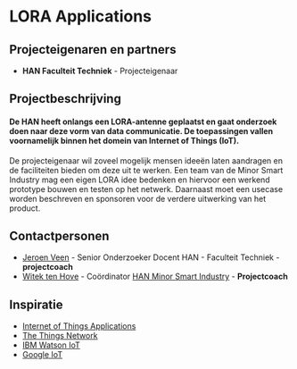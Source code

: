 # LORA Applications

## Projecteigenaren en partners
+ **HAN Faculteit Techniek** - Projecteigenaar
 

## Projectbeschrijving
#### De HAN heeft onlangs een LORA-antenne geplaatst en gaat onderzoek doen naar deze vorm van data communicatie. De toepassingen vallen voornamelijk binnen het domein van Internet of Things (IoT).
De projecteigenaar wil zoveel mogelijk mensen ideeën laten aandragen en de faciliteiten bieden om deze uit te werken. Een team van de Minor Smart Industry mag een eigen LORA idee bedenken en hiervoor een werkend prototype bouwen en testen op het netwerk. Daarnaast moet een usecase worden beschreven en sponsoren voor de verdere uitwerking van het product.


## Contactpersonen
+ [Jeroen Veen](https://www.linkedin.com/in/jeroen-veen-3244444/) - Senior Onderzoeker Docent HAN - Faculteit Techniek - **projectcoach**
+ [Witek ten Hove](https://www.linkedin.com/in/witektenhove/) - Coördinator [HAN Minor Smart Industry](https://witusj.github.io/MinorSI/) - **Projectcoach**

## Inspiratie
+ [Internet of Things Applications](https://www.semtech.com/applications/internet-of-things)
+ [The Things Network](https://www.thethingsnetwork.org/)
+ [IBM Watson IoT](https://developer.ibm.com/iotplatform/)
+ [Google IoT](https://cloud.google.com/solutions/iot/kit/)
